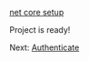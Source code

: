 [net core setup](environment/setup/netcore.md ':include :type=markdown')

Project is ready!

Next: [Authenticate](oauth/2legged/)